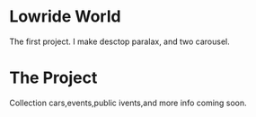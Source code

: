 # Lowride World
The first project. I make desctop paralax, and two carousel.
# The Project
Collection cars,events,public ivents,and more info coming soon.
